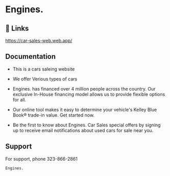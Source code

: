 
# Engines.




## 🔗 Links
https://car-sales-web.web.app/


  
## Documentation
* This is a cars saleing website
* We offer Verious types of cars
* Engines. has financed over 4 million people across the country. Our exclusive In-House financing model allows us to provide flexible options for all.
* Our online tool makes it easy to determine your vehicle's Kelley Blue Book® trade-in value. Get started now.

* Be the first to know about Engines. Car Sales special offers by signing up to receive email notifications about used cars for sale near you.
       

  
## Support

For support, phone 323-866-2861

  
    Engines.